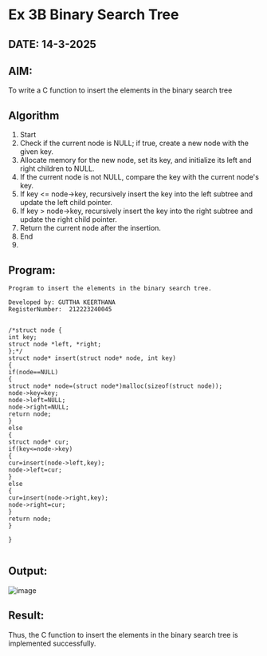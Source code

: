 # Ex 3B Binary Search Tree
## DATE: 14-3-2025
## AIM:
To write a C function to insert the elements in the binary search tree

## Algorithm
 
1. Start 
2. Check if the current node is NULL; if true, create a new node with the given key. 
3. Allocate memory for the new node, set its key, and initialize its left and right children to 
NULL. 
4. If the current node is not NULL, compare the key with the current node's key. 
5. If key <= node->key, recursively insert the key into the left subtree and update the left child 
pointer. 
6. If key > node->key, recursively insert the key into the right subtree and update the right 
child pointer. 
7. Return the current node after the insertion. 
8. End
9. 
## Program:
```
Program to insert the elements in the binary search tree.

Developed by: GUTTHA KEERTHANA
RegisterNumber:  212223240045


/*struct node { 
int key; 
struct node *left, *right; 
};*/ 
struct node* insert(struct node* node, int key) 
{ 
if(node==NULL) 
{ 
struct node* node=(struct node*)malloc(sizeof(struct node)); 
node->key=key; 
node->left=NULL; 
node->right=NULL; 
return node; 
} 
else 
{ 
struct node* cur; 
if(key<=node->key) 
{ 
cur=insert(node->left,key); 
node->left=cur; 
}
else 
{ 
cur=insert(node->right,key); 
node->right=cur; 
} 
return node; 
} 
 
} 
 
```

## Output:

![image](https://github.com/user-attachments/assets/83d76e7a-e6c1-4bf5-8bda-9a19447d19ac)


## Result:
Thus, the C function to insert the elements in the binary search tree is implemented successfully.
